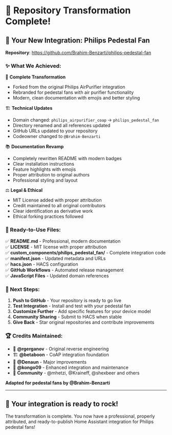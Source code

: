 # 🎉 Repository Transformation Complete!

## 🌟 Your New Integration: Philips Pedestal Fan

**Repository**: https://github.com/Brahim-Benzarti/philips-pedestal-fan

### ✨ What We Achieved:

🔄 **Complete Transformation**
- Forked from the original Philips AirPurifier integration
- Rebranded for pedestal fans with air purifier functionality
- Modern, clean documentation with emojis and better styling

🏗️ **Technical Updates**
- Domain changed: `philips_airpurifier_coap` → `philips_pedestal_fan`
- Directory renamed and all references updated
- GitHub URLs updated to your repository
- Codeowner changed to `@Brahim-Benzarti`

📚 **Documentation Revamp**
- Completely rewritten README with modern badges
- Clear installation instructions
- Feature highlights with emojis
- Proper attribution to original authors
- Professional styling and layout

⚖️ **Legal & Ethical**
- MIT License added with proper attribution
- Credit maintained to all original contributors
- Clear identification as derivative work
- Ethical forking practices followed

### 🎯 Ready-to-Use Files:

✅ **README.md** - Professional, modern documentation  
✅ **LICENSE** - MIT license with proper attribution  
✅ **custom_components/philips_pedestal_fan/** - Complete integration code  
✅ **manifest.json** - Updated metadata and URLs  
✅ **hacs.json** - HACS configuration  
✅ **GitHub Workflows** - Automated release management  
✅ **JavaScript Files** - Updated domain references  

### 🚀 Next Steps:

1. **Push to GitHub** - Your repository is ready to go live
2. **Test Integration** - Install and test with your pedestal fan
3. **Customize Further** - Add specific features for your device model
4. **Community Sharing** - Submit to HACS when stable
5. **Give Back** - Star original repositories and contribute improvements

### 🏆 Credits Maintained:

- 🔬 **@rgerganov** - Original reverse engineering
- 🏗️ **@betaboon** - CoAP integration foundation  
- 🔧 **@Denaun** - Major improvements
- 🚀 **@kongo09** - Enhanced integration and maintenance
- 🤝 **Community** - @mhetzi, @Kraineff, @shexbeer and others

**Adapted for pedestal fans by @Brahim-Benzarti**

---

## 🎸 Your integration is ready to rock!

The transformation is complete. You now have a professional, properly attributed, and ready-to-publish Home Assistant integration for Philips pedestal fans!
